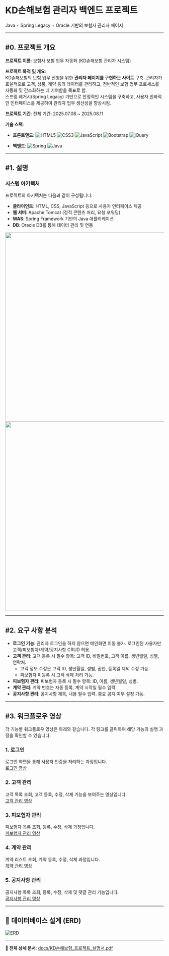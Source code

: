 # KD손해보험 관리자 백엔드 프로젝트
Java + Spring Legacy + Oracle 기반의 보험사 관리자 페이지

---

## #0. 프로젝트 개요
**프로젝트 이름**: 보험사 보험 업무 자동화 (KD손해보험 관리자 시스템)

**프로젝트 목적 및 개요**:  
KD손해보험의 보험 업무 진행을 위한 **관리자 페이지를 구현하는 사이트** 구축. 관리자가 효율적으로 고객, 상품, 계약 등의 데이터를 관리하고, 전반적인 보험 업무 프로세스를 자동화 및 간소화하는 데 기여함을 목표로 함.  
스프링 레거시(Spring Legacy) 기반으로 안정적인 시스템을 구축하고, 사용자 친화적인 인터페이스를 제공하여 관리자 업무 생산성을 향상시킴.

**프로젝트 기간**: 전체 기간: 2025.07.08 ~ 2025.08.11

**기술 스택**:

- **프론트엔드**: 
  ![HTML5](https://img.shields.io/badge/HTML5-E34F26?style=for-the-badge&logo=html5&logoColor=white)
  ![CSS3](https://img.shields.io/badge/CSS3-1572B6?style=for-the-badge&logo=css3&logoColor=white)
  ![JavaScript](https://img.shields.io/badge/JavaScript-F7DF1E?style=for-the-badge&logo=javascript&logoColor=white)
  ![Bootstrap](https://img.shields.io/badge/Bootstrap-563D7C?style=for-the-badge&logo=bootstrap&logoColor=white)
  ![jQuery](https://img.shields.io/badge/jQuery-0769AD?style=for-the-badge&logo=jquery&logoColor=white)

- **백엔드**:
  ![Spring](https://img.shields.io/badge/Spring-6DB33F?style=for-the-badge&logo=spring&logoColor=white)
  ![Java](https://img.shields.io/badge/Java-007396?style=for-the-badge&logo=java&logoColor=white)

---

## #1. 설명
### 시스템 아키텍처
프로젝트의 아키텍처는 다음과 같이 구성됩니다:
- **클라이언트**: HTML, CSS, JavaScript 등으로 사용자 인터페이스 제공
- **웹 서버**: Apache Tomcat (정적 콘텐츠 처리, 요청 포워딩)
- **WAS**: Spring Framework 기반의 Java 애플리케이션
- **DB**: Oracle DB를 통해 데이터 관리 및 연동

<img src="https://github.com/user-attachments/assets/4473b1d2-2f72-4336-ba9f-422d00708de0" width="800" height="600" />
<img src="https://github.com/user-attachments/assets/c85c149c-dd1d-4115-82b8-cc52547255b3" width="800" height="600" />

---

## #2. 요구 사항 분석
- **로그인 기능**: 관리자 로그인을 하지 않으면 메인화면 이동 불가. 로그인된 사용자만 고객/피보험자/계약/공지사항 CRUD 허용.
- **고객 관리**: 고객 등록 시 필수 항목: 고객 ID, 비밀번호, 고객 이름, 생년월일, 성별, 연락처. 
  - 고객 정보 수정은 고객 ID, 생년월일, 성별, 권한, 등록일 제외 수정 가능.
  - 피보험자 미등록 시 고객 삭제 처리 가능.
- **피보험자 관리**: 피보험자 등록 시 필수 항목: ID, 이름, 생년월일, 성별.
- **계약 관리**: 계약 번호는 자동 등록, 계약 시작일 필수 입력.
- **공지사항 관리**: 공지사항 제목, 내용 필수 입력. 중요 공지 여부 설정 가능.

---

## #3. 워크플로우 영상
각 기능별 워크플로우 영상은 아래와 같습니다. 각 링크를 클릭하여 해당 기능의 실행 과정을 확인할 수 있습니다.

### 1. 로그인
로그인 화면을 통해 사용자 인증을 처리하는 과정입니다.  
<a href="https://github.com/user-attachments/assets/로그인-영상-url">
  로그인 영상
</a>

### 2. 고객 관리
고객 목록 조회, 고객 등록, 수정, 삭제 기능을 보여주는 영상입니다.  
<a href="https://github.com/user-attachments/assets/고객-관리-영상-url">
  고객 관리 영상
</a>

### 3. 피보험자 관리
피보험자 목록 조회, 등록, 수정, 삭제 과정입니다.  
<a href="https://github.com/user-attachments/assets/피보험자-관리-영상-url">
  피보험자 관리 영상
</a>

### 4. 계약 관리
계약 리스트 조회, 계약 등록, 수정, 삭제 과정입니다.  
<a href="https://github.com/user-attachments/assets/계약-관리-영상-url">
  계약 관리 영상
</a>

### 5. 공지사항 관리
공지사항 목록 조회, 등록, 수정, 삭제 및 댓글 관리 기능입니다.  
<a href="https://github.com/user-attachments/assets/공지사항-관리-영상-url">
  공지사항 관리 영상
</a>

---

## 📄 데이터베이스 설계 (ERD)
![ERD](https://github.com/user-attachments/assets/0f1a88da-d62d-468b-befd-a6b009c5152c)

---

**📑 전체 상세 문서**: [docs/KD손해보험_프로젝트_설명서.pdf](docs/KD손해보험_프로젝트_설명서.pdf)
